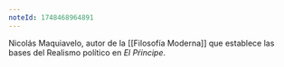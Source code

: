 ```yaml
---
noteId: 1748468964891
---
```


Nicolás Maquiavelo, autor de la [[Filosofía Moderna]] que establece las bases del Realismo político en *El Pŕincipe*.
